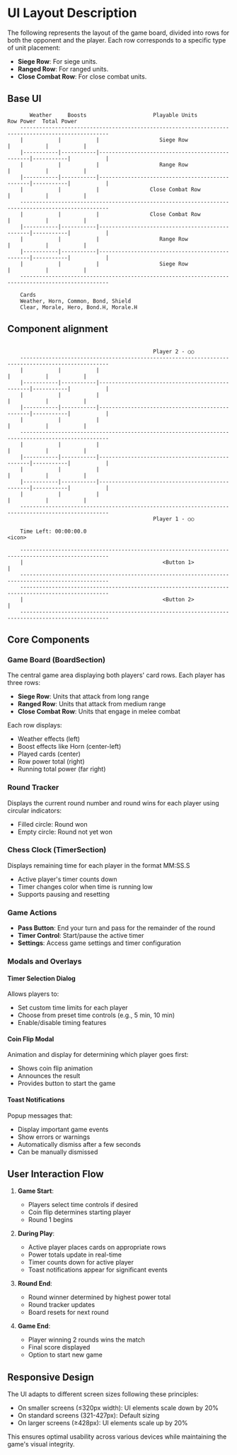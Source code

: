 # UI Layout Description

The following represents the layout of the game board, divided into rows for both the opponent and the player. Each row corresponds to a specific type of unit placement:

- **Siege Row**: For siege units.
- **Ranged Row**: For ranged units.
- **Close Combat Row**: For close combat units.

## Base UI

```
       Weather     Boosts                     Playable Units                   Row Power  Total Power
    --------------------------------------------------------------------------------------------------
    |           |           |                   Siege Row                    |           |           |
    |-----------|-----------|------------------------------------------------|-----------|           |
    |           |           |                   Range Row                    |           |           |
    |-----------|-----------|------------------------------------------------|-----------|           |
    |           |           |                Close Combat Row                |           |           |
    --------------------------------------------------------------------------------------------------
    |           |           |                Close Combat Row                |           |           |
    |-----------|-----------|------------------------------------------------|-----------|           |
    |           |           |                   Range Row                    |           |           |
    |-----------|-----------|------------------------------------------------|-----------|           |
    |           |           |                   Siege Row                    |           |           |
    --------------------------------------------------------------------------------------------------

    Cards
    Weather, Horn, Common, Bond, Shield
    Clear, Morale, Hero, Bond.H, Morale.H
```

## Component alignment

```

                                              Player 2 - ○○
    --------------------------------------------------------------------------------------------------
    |           |           |                                                |           |           |
    |-----------|-----------|------------------------------------------------|-----------|           |
    |           |           |                                                |           |           |
    |-----------|-----------|------------------------------------------------|-----------|           |
    |           |           |                                                |           |           |
    --------------------------------------------------------------------------------------------------
    |           |           |                                                |           |           |
    |-----------|-----------|------------------------------------------------|-----------|           |
    |           |           |                                                |           |           |
    |-----------|-----------|------------------------------------------------|-----------|           |
    |           |           |                                                |           |           |
    --------------------------------------------------------------------------------------------------
                                              Player 1 - ○○

    Time Left: 00:00:00.0                                                                       <icon>

    --------------------------------------------------------------------------------------------------
    |                                            <Button 1>                                          |
    --------------------------------------------------------------------------------------------------
    --------------------------------------------------------------------------------------------------
    |                                            <Button 2>                                          |
    --------------------------------------------------------------------------------------------------

```

## Core Components

### Game Board (BoardSection)

The central game area displaying both players' card rows. Each player has three rows:

- **Siege Row**: Units that attack from long range
- **Ranged Row**: Units that attack from medium range
- **Close Combat Row**: Units that engage in melee combat

Each row displays:

- Weather effects (left)
- Boost effects like Horn (center-left)
- Played cards (center)
- Row power total (right)
- Running total power (far right)

### Round Tracker

Displays the current round number and round wins for each player using circular indicators:

- Filled circle: Round won
- Empty circle: Round not yet won

### Chess Clock (TimerSection)

Displays remaining time for each player in the format MM:SS.S

- Active player's timer counts down
- Timer changes color when time is running low
- Supports pausing and resetting

### Game Actions

- **Pass Button**: End your turn and pass for the remainder of the round
- **Timer Control**: Start/pause the active timer
- **Settings**: Access game settings and timer configuration

### Modals and Overlays

#### Timer Selection Dialog

Allows players to:

- Set custom time limits for each player
- Choose from preset time controls (e.g., 5 min, 10 min)
- Enable/disable timing features

#### Coin Flip Modal

Animation and display for determining which player goes first:

- Shows coin flip animation
- Announces the result
- Provides button to start the game

#### Toast Notifications

Popup messages that:

- Display important game events
- Show errors or warnings
- Automatically dismiss after a few seconds
- Can be manually dismissed

## User Interaction Flow

1. **Game Start**:

   - Players select time controls if desired
   - Coin flip determines starting player
   - Round 1 begins

2. **During Play**:

   - Active player places cards on appropriate rows
   - Power totals update in real-time
   - Timer counts down for active player
   - Toast notifications appear for significant events

3. **Round End**:

   - Round winner determined by highest power total
   - Round tracker updates
   - Board resets for next round

4. **Game End**:
   - Player winning 2 rounds wins the match
   - Final score displayed
   - Option to start new game

## Responsive Design

The UI adapts to different screen sizes following these principles:

- On smaller screens (≤320px width): UI elements scale down by 20%
- On standard screens (321-427px): Default sizing
- On larger screens (≥428px): UI elements scale up by 20%

This ensures optimal usability across various devices while maintaining the game's visual integrity.
